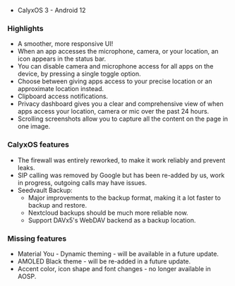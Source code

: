 * CalyxOS 3 - Android 12

### Highlights
* A smoother, more responsive UI!
* When an app accesses the microphone, camera, or your location, an icon appears in the status bar.
* You can disable camera and microphone access for all apps on the device, by pressing a single toggle option.
* Choose between giving apps access to your precise location or an approximate location instead.
* Clipboard access notifications.
* Privacy dashboard gives you a clear and comprehensive view of when apps access your location, camera or mic over the past 24 hours.
* Scrolling screenshots allow you to capture all the content on the page in one image.

### CalyxOS features
* The firewall was entirely reworked, to make it work reliably and prevent leaks.
* SIP calling was removed by Google but has been re-added by us, work in progress, outgoing calls may have issues.
* Seedvault Backup:
  * Major improvements to the backup format, making it a lot faster to backup and restore.
  * Nextcloud backups should be much more reliable now.
  * Support DAVx5's WebDAV backend as a backup location.

### Missing features
* Material You - Dynamic theming - will be available in a future update.
* AMOLED Black theme - will be re-added in a future update.
* Accent color, icon shape and font changes - no longer available in AOSP.
